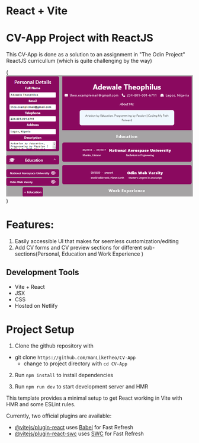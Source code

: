 # React + Vite

# CV-App Project with ReactJS

This CV-App is done as a solution to an assignment in "The Odin Project" ReactJS curricullum (which is quite challenging by the way)

(![CV-App Thumbnail](<src/assets/CV-App Snip.png>))

# Features:

1. Easily accessible UI that makes for seemless customization/editing
2. Add CV forms and CV preview sections for different sub-sections(Personal, Education and Work Experience )

## Development Tools

- Vite + React
- JSX
- CSS
- Hosted on Netlify

# Project Setup

1. Clone the github repository with

- git clone `https://github.com/manLikeTheo/CV-App`
  - change to project directory with `cd CV-App`

2. Run `npm install` to install dependencies

3. Run `npm run dev` to start development server and HMR

This template provides a minimal setup to get React working in Vite with HMR and some ESLint rules.

Currently, two official plugins are available:

- [@vitejs/plugin-react](https://github.com/vitejs/vite-plugin-react/blob/main/packages/plugin-react/README.md) uses [Babel](https://babeljs.io/) for Fast Refresh
- [@vitejs/plugin-react-swc](https://github.com/vitejs/vite-plugin-react-swc) uses [SWC](https://swc.rs/) for Fast Refresh
